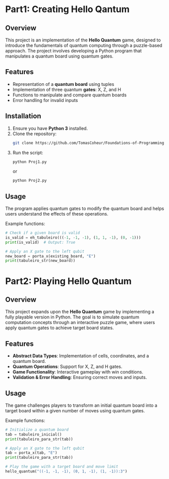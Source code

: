# Part1: Creating Hello Qantum

## Overview
This project is an implementation of the **Hello Quantum** game, designed to introduce the fundamentals of quantum computing through a puzzle-based approach. The project involves developing a Python program that manipulates a quantum board using quantum gates.

## Features
- Representation of a **quantum board** using tuples
- Implementation of three quantum **gates**: X, Z, and H
- Functions to manipulate and compare quantum boards
- Error handling for invalid inputs

## Installation
1. Ensure you have **Python 3** installed.
2. Clone the repository:
   ```sh
   git clone https://github.com/TomasCoheur/Foundations-of-Programming.git
   ```
3. Run the script:
   ```sh
   python Proj1.py
   ```
   or
   ```sh
   python Proj2.py
   ```
   

## Usage
The program applies quantum gates to modify the quantum board and helps users understand the effects of these operations.

Example functions:
```python
# Check if a given board is valid
is_valid = eh_tabuleiro(((-1, -1, -1), (1, 1, -1), (0, -1)))
print(is_valid)  # Output: True

# Apply an X gate to the left qubit
new_board = porta_x(existing_board, "E")
print(tabuleiro_str(new_board))
```

# Part2: Playing Hello Quantum 

## Overview

This project expands upon the **Hello Quantum** game by implementing a fully playable version in Python. The goal is to simulate quantum computation concepts through an interactive puzzle game, where users apply quantum gates to achieve target board states.

## Features

- **Abstract Data Types**: Implementation of cells, coordinates, and a quantum board.
- **Quantum Operations**: Support for X, Z, and H gates.
- **Game Functionality**: Interactive gameplay with win conditions.
- **Validation & Error Handling**: Ensuring correct moves and inputs.

## Usage

The game challenges players to transform an initial quantum board into a target board within a given number of moves using quantum gates.

Example functions:

```python
# Initialize a quantum board
tab = tabuleiro_inicial()
print(tabuleiro_para_str(tab))

# Apply an X gate to the left qubit
tab = porta_x(tab, "E")
print(tabuleiro_para_str(tab))

# Play the game with a target board and move limit
hello_quantum("((-1, -1, -1), (0, 1, -1), (1, -1)):3")
```

